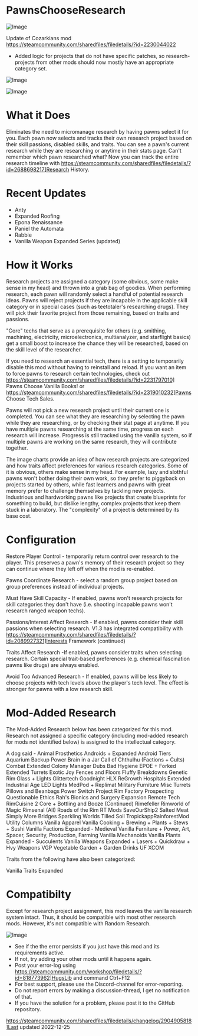 # PawnsChooseResearch

![Image](https://i.imgur.com/buuPQel.png)

Update of Cozarkians mod
https://steamcommunity.com/sharedfiles/filedetails/?id=2230044022

- Added logic for projects that do not have specific patches, so research-projects from other mods should now mostly have an appropriate category set.

![Image](https://i.imgur.com/pufA0kM.png)

	
![Image](https://i.imgur.com/Z4GOv8H.png)

# What it Does


Eliminates the need to micromanage research by having pawns select it for you. Each pawn now selects and tracks their own research project based on their skill passions, disabled skills, and traits. You can see a pawn's current research while they are researching or anytime in their stats page. Can't remember which pawn researched what? Now you can track the entire research timeline with https://steamcommunity.com/sharedfiles/filedetails/?id=2688698217]Research History.

# Recent Updates

- Anty
- Expanded Roofing
- Epona Renaissance
- Paniel the Automata
- Rabbie
- Vanilla Weapon Expanded Series (updated)


# How it Works


Research projects are assigned a category (some obvious, some make sense in my head) and thrown into a grab bag of goodies. When performing research, each pawn will randomly select a handful of potential research ideas. Pawns will reject projects if they are incapable in the applicable skill category or in special cases (such as teetotaler's researching drugs). They will pick their favorite project from those remaining, based on traits and passions. 

"Core" techs that serve as a prerequisite for others (e.g. smithing, machining, electricity, microelectronics, multianalyzer, and starflight basics) get a small boost to increase the chance they will be researched, based on the skill level of the researcher.

If you need to research an essential tech, there is a setting to temporarily disable this mod without having to reinstall and reload. If you want an item to force pawns to research certain technologies, check out https://steamcommunity.com/sharedfiles/filedetails/?id=2231797010] Pawns Choose Vanilla Books! or https://steamcommunity.com/sharedfiles/filedetails/?id=2319010232]Pawns Choose Tech Sales. 

Pawns will not pick a new research project until their current one is completed. You can see what they are researching by selecting the pawn while they are researching, or by checking their stat page at anytime. If you have multiple pawns researching at the same time, progress on each research will increase. Progress is still tracked using the vanilla system, so if multiple pawns are working on the same research, they will contribute together.

The image charts provide an idea of how research projects are categorized and how traits affect preferences for various research categories. Some of it is obvious, others make sense in my head. For example, lazy and slothful pawns won't bother doing their own work, so they prefer to piggyback on projects started by others, while fast learners and pawns with great memory prefer to challenge themselves by tackling new projects. Industrious and hardworking pawns like projects that create blueprints for something to build, but dislike lengthy, complex projects that keep them stuck in a laboratory. The "complexity" of a project is determined by its base cost.

# Configuration

Restore Player Control - temporarily return control over research to the player. This preserves a pawn's memory of their research project so they can continue where they left off when the mod is re-enabled.

Pawns Coordinate Research - select a random group project based on group preferences instead of individual projects.

Must Have Skill Capacity - If enabled, pawns won't research projects for skill categories they don't have (i.e. shooting incapable pawns won't research ranged weapon techs).

Passions/Interest Affect Research - If enabled, pawns consider their skill passions when selecting research. V1.3 has integrated compatibility with https://steamcommunity.com/sharedfiles/filedetails/?id=2089927321]Interests Framework (continued)

Traits Affect Research -If enabled, pawns consider traits when selecting research. Certain special trait-based preferences (e.g. chemical fascination pawns like drugs) are always enabled.

Avoid Too Advanced Research - If enabled, pawns will be less likely to choose projects with tech levels above the player's tech level. The effect is stronger for pawns with a low research skill.

# Mod-Added Research


The Mod-Added Research below has been categorized for this mod. Research not assigned a specific category (including mod-added research for mods not identified below) is assigned to the intellectual category.

A dog said - Animal Prosthetics
Androids + Expanded
Android Tiers
Aquarium
Backup Power
Brain in a Jar
Call of Chthulhu (Factions + Cults) 
Combat Extended
Colony Manager
Dubs Bad Hygiene
EPOE + Forked
Extended Turrets
Exotic Joy
Fences and Floors
Fluffy Breakdowns
Genetic Rim
Glass + Lights
Glittertech
Goodnight
HLX ReGrowth
Hospitals Extended
Industrial Age
LED Lights
MedPod + Replimat
Military Furniture
Misc Turrets
Pillows and Beanbags
Power Switch 
Project Rim Factory
Prospecting
Questionable Ethics
Rah's Bionics and Surgery Expansion
Remote Tech
RimCuisine 2 Core + Bottling and Booze (Continued)
Rimefeller
Rimworld of Magic
Rimsenal (All)
Roads of the Rim
RT Mods
SaveOurShip2
Salted Meat
Simply More Bridges
Sparkling Worlds
Tilled Soil
TropickappRainforestMod
Utility Columns
Vanilla Apparel
Vanilla Cooking + Brewing + Plants + Stews + Sushi
Vanilla Factions Expanded - Medieval
Vanilla Furniture + Power, Art, Spacer, Security, Production, Farming
Vanilla Mechanoids
Vanilla Plants Expanded - Succulents
Vanilla Weapons Expanded + Lasers + Quickdraw + Hvy Weapons
VGP Vegetable Garden + Garden Drinks UF
XCOM

Traits from the following have also been categorized:

Vanilla Traits Expanded

# Compatibilty


Except for research project assignment, this mod leaves the vanilla research system intact. Thus, it should be compatible with most other research mods. However, it's not compatible with Random Research. 

![Image](https://i.imgur.com/PwoNOj4.png)



-  See if the the error persists if you just have this mod and its requirements active.
-  If not, try adding your other mods until it happens again.
-  Post your error-log using https://steamcommunity.com/workshop/filedetails/?id=818773962]HugsLib and command Ctrl+F12
-  For best support, please use the Discord-channel for error-reporting.
-  Do not report errors by making a discussion-thread, I get no notification of that.
-  If you have the solution for a problem, please post it to the GitHub repository.




https://steamcommunity.com/sharedfiles/filedetails/changelog/2904905818]Last updated 2022-12-25
